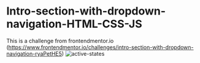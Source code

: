 # Intro-section-with-dropdown-navigation-HTML-CSS-JS
This is a challenge from frontendmentor.io (https://www.frontendmentor.io/challenges/intro-section-with-dropdown-navigation-ryaPetHE5)
![active-states](https://user-images.githubusercontent.com/15197958/199315195-def157df-f873-431b-ba76-3f57b295eabe.jpg)
